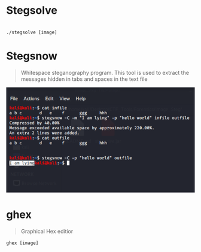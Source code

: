 # Stegsolve

```

```
```
./stegsolve [image]
```
# Stegsnow


> Whitespace steganography program.
  This tool is used to extract the 
  messages hidden in tabs and spaces in the text file

![](stegsnow_using.png)

# ghex


> Graphical Hex editior

```
ghex [image]
```
